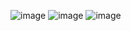 ![image](https://github.com/bhaaaaaskarr/RA2011003010761/assets/117351460/80171f64-734d-42a0-9afc-205eb0e417f8)
![image](https://github.com/bhaaaaaskarr/RA2011003010761/assets/117351460/ddac92d9-0692-4ebb-b288-dff0ac111b7e)
![image](https://github.com/bhaaaaaskarr/RA2011003010761/assets/117351460/fa210e0d-f424-4228-a9bf-d54df92d1386)
